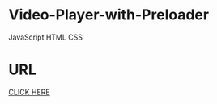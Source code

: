 # Video-Player-with-Preloader
JavaScript HTML CSS

# URL
[CLICK HERE](https://mousumimalik.github.io/Video-Player-with-Preloader/)
